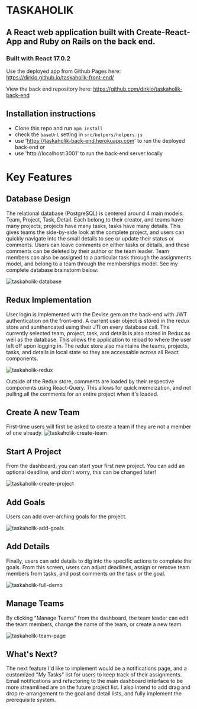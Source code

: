 # TASKAHOLIK

## A React web application built with Create-React-App and Ruby on Rails on the back end.

### Built with React 17.0.2

Use the deployed app from Github Pages here:
https://dirklo.github.io/taskaholik-front-end/

View the back end repository here:
https://github.com/dirklo/taskaholik-back-end

## Installation instructions
* Clone this repo and run `npm install`
* check the `baseUrl` setting in `src/helpers/helpers.js`
* use 'https://taskaholik-back-end.herokuapp.com' to run the deployed back-end or
* use 'http://localhost:3001' to run the back-end server locally

# Key Features

## Database Design
The relational database (PostgreSQL) is centered around 4 main models: Team, Project, Task, Detail.  Each belong to their creator, and teams have many projects, projects have many tasks, tasks have many details.  This gives teams the side-by-side look at the complete project, and users can quickly navigate into the small details to see or update their status or comments.  Users can leave comments on either tasks or details, and these comments can be deleted by their author or the team leader.  Team members can also be assigned to a particular task through the assignments model, and belong to a team through the memberships model.  See my complete database brainstorm below:

![taskaholik-database](https://user-images.githubusercontent.com/72274257/122393607-55a60900-cf75-11eb-8309-7fe298e7ea25.jpg)

## Redux Implementation 
User login is implemented with the Devise gem on the back-end with JWT authentication on the front-end.  A current user object is stored in the redux store and aunthencated using their JTI on every database call.  The currently selected team, project, task, and details is also stored in Redux as well as the database.  This allows the application to reload to where the user left off upon logging in.  The redux store also maintains the teams, projects, tasks, and details in local state so they are accessable across all React components.  

![taskaholik-redux](https://user-images.githubusercontent.com/72274257/122397855-a15ab180-cf79-11eb-9be6-fe7dbdf2587f.jpg)

Outside of the Redux store, comments are loaded by their respective components using React-Query.  This allows for quick memoization, and not pulling all the comments for an entire project when it's loaded.

## Create A new Team
First-time users will first be asked to create a team if they are not a member of one already.
![taskaholik-create-team](https://user-images.githubusercontent.com/72274257/122394435-44a9c780-cf76-11eb-9edf-1d1a8873d798.jpg)

## Start A Project
From the dashboard, you can start your first new project.  You can add an optional deadline, and don't worry, this can be changed later!

![taskaholik-create-project](https://user-images.githubusercontent.com/72274257/122394543-66a34a00-cf76-11eb-8dcb-6a9e6a07cb36.gif)

## Add Goals
Users can add over-arching goals for the project.

![taskaholik-add-goals](https://user-images.githubusercontent.com/72274257/122395031-e03b3800-cf76-11eb-8993-8d48ed5065cf.gif)

## Add Details
Finally, users can add details to dig into the specific actions to complete the goals.  From this screen, users can adjust deadlines, assign or remove team members from tasks, and post comments on the task or the goal.

![taskaholik-full-demo](https://user-images.githubusercontent.com/72274257/122398531-42e20300-cf7a-11eb-84bc-9532884f07ae.jpg)

## Manage Teams
By clicking "Manage Teams" from the dashboard, the team leader can edit the team members, change the name of the team, or create a new team.

![taskaholik-team-page](https://user-images.githubusercontent.com/72274257/122398941-a9ffb780-cf7a-11eb-9040-ab1ea5eabd80.jpg)

## What's Next?
The next feature I'd like to implement would be a notifications page, and a customized "My Tasks" list for users to keep track of their assignments.  Email notifications and refactoring to the main dashboard interface to be more streamlined are on the future project list.  I also intend to add drag and drop re-arrangement to the goal and detail lists, and fully implement the prerequisite system.
